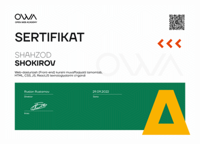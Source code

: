 [![Header](https://github.com/shokirovshaxzod/shokirovshaxzod/blob/main/assets/owa.png)](https://owa.uz/)

<!-- about me  -->

<!-- languages and tools -->

<!-- follow me -->